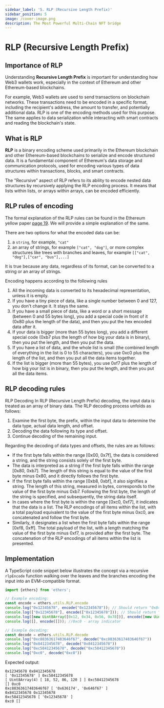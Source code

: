 ```yaml
---
sidebar_label: '5. RLP (Recursive Length Prefix)'
sidebar_position: 5
image: /cover-image.png
description: The Most Powerful Multi-Chain NFT bridge
---
```


# RLP (Recursive Length Prefix)

## Importance of RLP

Understanding **Recursive Length Prefix** is important for understanding how Web3 wallets work, especially in the context of Ethereum and other Ethereum-based blockchains. 

For example, Web3 wallets are used to send transactions on blockchain networks. These transactions need to be encoded in a specific format, including the recipient's address, the amount to transfer, and potentially additional data. RLP is one of the encoding methods used for this purpose. The same applies to data serialization while interacting with smart contracts and reading the blockchain's state.

## What is RLP

**RLP** is a binary encoding scheme used primarily in the Ethereum blockchain and other Ethereum-based blockchains to serialize and encode structured data. It is a fundamental component of Ethereum's data storage and communication protocols, used for encoding various types of data structures within transactions, blocks, and smart contracts.

The "Recursive" aspect of RLP refers to its ability to encode nested data structures by recursively applying the RLP encoding process. It means that lists within lists, or arrays within arrays, can be encoded efficiently.

## RLP rules of encoding

The formal explanation of the RLP rules can be found in the Ethereum yellow paper [page 19](https://ethereum.github.io/yellowpaper/paper.pdf#page=19). We will provide a simple explanation of the same.

There are two options for what the encoded data can be:

1. a `string`, for example, `"cat"`
2. an array of strings, for example `["cat", "dog"]`, or more complex structures like trees with branches and leaves, for example `[["cat", "dog"],["car", "bus"],...]`

It is true because any data, regardless of its format, can be converted to a string or an array of strings.

Encoding happens according to the following rules

1. All the incoming data is converted to its hexadecimal representation, unless it is empty.
2. If you have a tiny piece of data, like a single number between 0 and 127, you don't change it. It stays the same.
3. If you have a small piece of data, like a word or a short message (between 0 and 55 bytes long), you add a special code in front of it (0x80 plus the length of the data), and then you put the hex encoded data after it.
4. If your data is bigger (more than 55 bytes long), you add a different special code (0xb7 plus the length of how big your data is in binary), then you put the length, and then you put the data.
5. If you have a list of data, and the whole list is small (the combined length of everything in the list is 0 to 55 characters), you use 0xc0 plus the length of the list, and then you put all the data items together.
6. If the list is bigger (more than 55 bytes), you use 0xf7 plus the length of how big your list is in binary, then you put the length, and then you put all the data items.

## RLP decoding rules

RLP Decoding In RLP (Recursive Length Prefix) decoding, the input data is treated as an array of binary data. The RLP decoding process unfolds as follows:
1. Examine the first byte, the prefix, within the input data to determine the data type, actual data length, and offset.
2. Decoding the data following its type and offset.
3. Continue decoding of the remaining input.

Regarding the decoding of data types and offsets, the rules are as follows:
- If the first byte falls within the range [0x00, 0x7f], the data is considered a string, and the string consists solely of the first byte.
- The data is interpreted as a string if the first byte falls within the range [0x80, 0xb7]. The length of this string is equal to the value of the first byte minus 0x80, and it directly follows the first byte.
- If the first byte falls within the range [0xb8, 0xbf], it also signifies a string. The length of this string, measured in bytes, corresponds to the value of the first byte minus 0xb7. Following the first byte, the length of the string is specified, and subsequently, the string data itself.
- In cases where the first byte is within the range [0xc0, 0xf7], it indicates that the data is a list. The RLP encodings of all items within the list, with a total payload equivalent to the value of the first byte minus 0xc0, are concatenated and follow the first byte.
- Similarly, it designates a list when the first byte falls within the range [0xf8, 0xff]. The total payload of the list, with a length matching the value of the first byte minus 0xf7, is provided after the first byte. The concatenation of the RLP encodings of all items within the list is presented.

## Implementation

A TypeScript code snippet below illustrates the concept via a recursive `rlpEncode` function walking over the leaves and the branches encoding the input into an EVM-compatible format.

```ts title="TypeScript example"
import {ethers} from 'ethers';

// Example encoding:
const encode = ethers.utils.RLP.encode
console.log("0x12345678", encode("0x12345678")); // Should return "0x8412345678"
console.log(["0x12345678"], encode(["0x12345678"])); // Should return "0xc58412345678"
console.log([new Uint8Array([0x12, 0x34, 0x56, 0x78])], encode([new Uint8Array([0x12, 0x34, 0x56, 0x78])])); // 0xc58412345678
console.log([], encode([])); //0xc0 - array indicator

// Example decoding:
const decode = ethers.utils.RLP.decode
console.log("0xc88363617483646f67", decode("0xc88363617483646f67"))
console.log("0x8412345678", decode("0x8412345678"))
console.log("0xc58412345678", decode("0xc58412345678"))
console.log("0xc0", decode("0xc0"))
```

Expected output:

```shell
0x12345678 0x8412345678
[ '0x12345678' ] 0xc58412345678
[ Uint8Array(4) [ 18, 52, 86, 120 ] ] 0xc58412345678
[] 0xc0
0xc88363617483646f67 [ '0x636174', '0x646f67' ]
0x8412345678 0x12345678
0xc58412345678 [ '0x12345678' ]
0xc0 []
```
